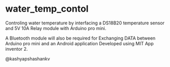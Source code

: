 # water_temp_contol
Controling water temperature by interfacing a DS18B20 temperature sensor and 5V 10A Relay module with Arduino pro mini.

A Bluetooth module will also be required for Exchanging DATA between Arduino pro mini and an Android application Developed using MIT App inventor 2.


@kashyapshashankv
